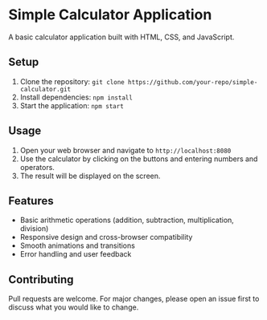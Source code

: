 # Simple Calculator Application

A basic calculator application built with HTML, CSS, and JavaScript.

## Setup

1. Clone the repository: `git clone https://github.com/your-repo/simple-calculator.git`
2. Install dependencies: `npm install`
3. Start the application: `npm start`

## Usage

1. Open your web browser and navigate to `http://localhost:8080`
2. Use the calculator by clicking on the buttons and entering numbers and operators.
3. The result will be displayed on the screen.

## Features

* Basic arithmetic operations (addition, subtraction, multiplication, division)
* Responsive design and cross-browser compatibility
* Smooth animations and transitions
* Error handling and user feedback

## Contributing

Pull requests are welcome. For major changes, please open an issue first to discuss what you would like to change.